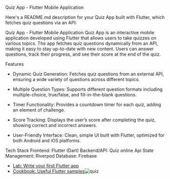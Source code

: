 

Quiz App - Flutter Mobile Application


Here's a README.md description for your Quiz App built with Flutter, which fetches quiz questions via an API:

Quiz App - Flutter Mobile Application
Quiz App is an interactive mobile application developed using Flutter that allows users to take quizzes on various topics. The app fetches quiz questions dynamically from an API, making it easy to stay up-to-date with new content. Users can answer questions, track their progress, and see their score at the end of the quiz.

Features
* Dynamic Quiz Generation: Fetches quiz questions from an external API, ensuring a wide variety of questions across different topics.

* Multiple Question Types: Supports different question formats including multiple-choice, true/false, and fill-in-the-blank questions.

* Timer Functionality: Provides a countdown timer for each quiz, adding an element of challenge.

* Score Tracking: Displays the user’s score after completing the quiz, showing correct and incorrect answers.

* User-Friendly Interface: Clean, simple UI built with Flutter, optimized for both Android and iOS platforms.

Tech Stack
Frontend: Flutter (Dart)
Backend/API: Quiz online Api
State Management:  Riverpod 
Database: Firebase

- [Lab: Write your first Flutter app](https://docs.flutter.dev/get-started/codelab)
- [Cookbook: Useful Flutter samples](https://docs.flutter.dev/cookbook)![quiz](https://github.com/user-attachments/assets/9e6386d2-d9e6-4ef4-89e5-4ff562cecd8f)


